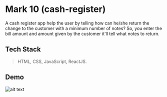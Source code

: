 # Mark 10 (cash-register)
A cash register app help the user by telling how can he/she return the change to the customer with a minimum number of notes?
So, you enter the bill amount and amount given by the customer it'll tell what notes to return.

## Tech Stack
> HTML, CSS, JavaScript, ReactJS.

## Demo
![alt text](https://i.ibb.co/NV6ZrJM/Screenshot-2022-09-22-at-3-29-24-PM.png)
